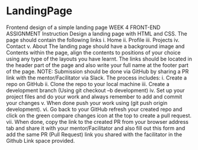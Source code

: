 # LandingPage
Frontend design of a simple landing page
WEEK 4 FRONT-END ASSIGNMENT
Instruction
Design a landing page with HTML and CSS. The page should contain the
following links
i. Home
ii. Profile
iii. Projects
iv. Contact
v. About
The landing page should have a background image and Contents within the
page, align the contents to positions of your choice using any type of the
layouts you have learnt.
The links should be located in the header part of the page and also write your
full name at the footer part of the page.
NOTE: Submission should be done via GitHub by sharing a PR link with the
mentor/Facilitator via Slack. The process includes:
i. Create a repo on GitHub
ii. Clone the repo to your local machine
iii. Create a development branch (Using git checkout –b development)
iv. Set up your project files and do your work and always remember to add and
commit your changes
v. When done push your work using (git push origin development).
vi. Go back to your GitHub refresh your created repo and click on the green
compare changes icon at the top to create a pull request.
vii. When done, copy the link to the created PR from your browser address tab
and share it with your mentor/Facilitator and also fill out this form and add the
same PR (Pull Request) link you shared with the facilitator in the Github Link
space provided.
